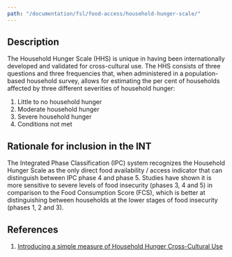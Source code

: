 ```yaml
---
path: "/documentation/fsl/food-access/household-hunger-scale/"
---
```


## Description

The Household Hunger Scale (HHS) is unique in having been internationally developed and validated for cross-cultural use. The HHS consists of three questions and three frequencies that, when administered in a population-based household survey, allows for estimating the per cent of households affected by three different severities of household hunger:

1. Little to no household hunger
2. Moderate household hunger
3. Severe household hunger
4. Conditions not met

## Rationale for inclusion in the INT

The Integrated Phase Classification (IPC) system recognizes the Household Hunger Scale as the only direct food availability / access indicator that can distinguish between IPC phase 4 and phase 5. Studies have shown it is more sensitive to severe levels of food insecurity (phases 3, 4 and 5) in comparison to the Food Consumption Score (FCS), which is better at distinguishing between households at the lower stages of food insecurity (phases 1, 2 and 3).

## References

1. [Introducing a simple measure of Household Hunger Cross-Cultural Use](http://www.fao.org/fileadmin/user_upload/wa_workshop/docs/HH_Hunger_Scale.pdf)
